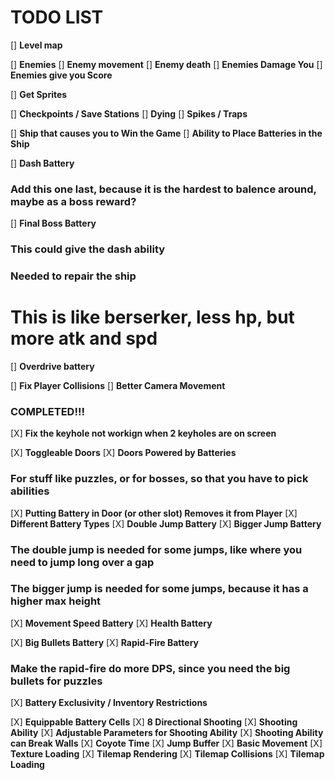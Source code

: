 # TODO LIST

[] __Level map__

[] __Enemies__
[] __Enemy movement__
[] __Enemy death__
[] __Enemies Damage You__
[] __Enemies give you Score__

[] __Get Sprites__

[] __Checkpoints / Save Stations__
[] __Dying__
[] __Spikes / Traps__

[] __Ship that causes you to Win the Game__
[] __Ability to Place Batteries in the Ship__


[] __Dash Battery__
### Add this one last, because it is the hardest to balence around, maybe as a boss reward?

[] __Final Boss Battery__
### This could give the dash ability
### Needed to repair the ship

# This is like berserker, less hp, but more atk and spd
[] __Overdrive battery__

[] __Fix Player Collisions__
[] __Better Camera Movement__


### COMPLETED!!!

[X] __Fix the keyhole not workign when 2 keyholes are on screen__

[X] __Toggleable Doors__
[X] __Doors Powered by Batteries__
### For stuff like puzzles, or for bosses, so that you have to pick abilities

[X] __Putting Battery in Door (or other slot) Removes it from Player__
[X] __Different Battery Types__
[X] __Double Jump Battery__
[X] __Bigger Jump Battery__
### The double jump is needed for some jumps, like where you need to jump long over a gap
### The bigger jump is needed for some jumps, because it has a higher max height

[X] __Movement Speed Battery__
[X] __Health Battery__

[X] __Big Bullets Battery__
[X] __Rapid-Fire Battery__
### Make the rapid-fire do more DPS, since you need the big bullets for puzzles

[X] __Battery Exclusivity / Inventory Restrictions__

[X] __Equippable Battery Cells__
[X] __8 Directional Shooting__
[X] __Shooting Ability__
[X] __Adjustable Parameters for Shooting Ability__
[X] __Shooting Ability can Break Walls__
[X] __Coyote Time__
[X] __Jump Buffer__
[X] __Basic Movement__
[X] __Texture Loading__
[X] __Tilemap Rendering__
[X] __Tilemap Collisions__
[X] __Tilemap Loading__
